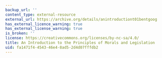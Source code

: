 ```yaml
---
backup_url: ''
content_type: external-resource
external_url: https://archive.org/details/anintroductiont01bentgoog
has_external_licence_warning: true
has_external_license_warning: true
is_broken: ''
license: https://creativecommons.org/licenses/by-nc-sa/4.0/
title: An Introduction to the Principles of Morals and Legislation
uid: fa1471f4-4543-46e4-8ad5-2d4d07fffdb2
---
```


